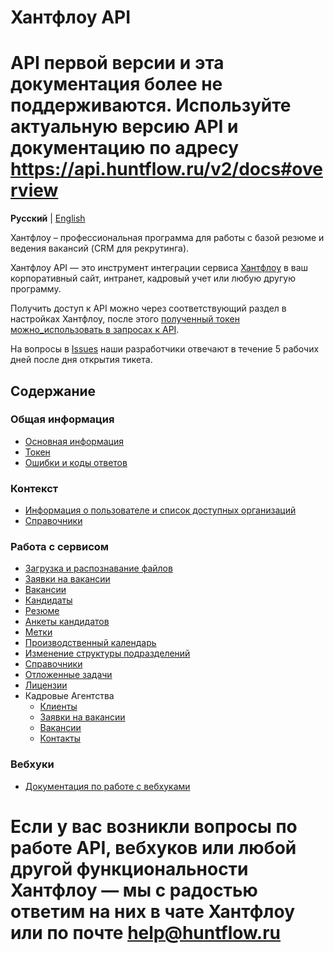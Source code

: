 # Хантфлоу API

# API первой версии и эта документация более не поддерживаются. Используйте актуальную версию API и документацию по адресу https://api.huntflow.ru/v2/docs#overview

**Русский** | [English](en/README.md)

Хантфлоу – профессиональная программа для работы с базой резюме и ведения вакансий (CRM для рекрутинга).

Хантфлоу API — это инструмент интеграции сервиса [Хантфлоу](https://huntflow.ru) в ваш корпоративный сайт, интранет, кадровый учет или любую другую программу.

Получить доступ к API можно через соответствующий раздел в настройках Хантфлоу, после этого [полученный токен 
можно_использовать в запросах к API](ru/token.md). 

На вопросы в [Issues](https://github.com/huntflow/api/issues) наши разработчики отвечают в течение 5 рабочих дней после дня открытия тикета.

<a name="toc"></a>
## Содержание

<a name="general"></a>
### Общая информация

* [Основная информация](ru/general.md)
* [Токен](ru/token.md)
* [Ошибки и коды ответов](ru/errors.md)

<a name="context"></a>
### Контекст

* [Информация о пользователе и список доступных организаций](ru/user.md)
* [Справочники](ru/dicts.md)

<a name="service"></a>
### Работа с сервисом

* [Загрузка и распознавание файлов](ru/upload.md)
* [Заявки на вакансии](ru/vacancy_requests.md)
* [Вакансии](ru/vacancies.md)
* [Кандидаты](ru/applicants.md)
* [Резюме](ru/externals.md)
* [Анкеты кандидатов](ru/questionaries.md)
* [Метки](ru/tags.md)
* [Производственный календарь](ru/production_calendar.md)
* [Изменение структуры подразделений](ru/account_divisions.md)
* [Справочники](ru/dictionaries.md)
* [Отложенные задачи](ru/delayed_tasks.md)
* [Лицензии](ru/licenses.md)
* <a name="agency">Кадровые Агентства</a>
  * [Клиенты](ru/agency_clients.md)
  * [Заявки на вакансии](ru/agency_vacancy_requests.md)
  * [Вакансии](ru/agency_vacancies.md)
  * [Контакты](ru/agency_contacts.md)

<a name="webhooks"></a>
### Вебхуки

* [Документация по работе с вебхуками](ru/webhooks.md)

# Если у вас возникли вопросы по работе API, вебхуков или любой другой функциональности Хантфлоу — мы с радостью ответим на них в чате Хантфлоу или по почте help@huntflow.ru
